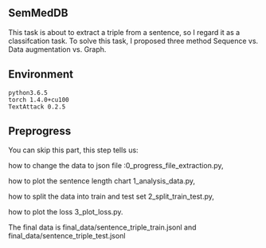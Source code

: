 ## SemMedDB
This task is about to extract a triple from a sentence, so I regard it as a classifcation task. To solve this task, I proposed three method Sequence vs. Data augmentation vs. Graph.

## Environment

```
python3.6.5
torch 1.4.0+cu100
TextAttack 0.2.5
```
## Preprogress
You can skip this part, this step tells us:

how to change the data to json file :0_progress_file_extraction.py, 

how to plot the sentence length chart 1_analysis_data.py, 

how to split the data into train and test set 2_split_train_test.py, 

how to plot the loss 3_plot_loss.py. 

The final data is final_data/sentence_triple_train.jsonl and final_data/sentence_triple_test.jsonl
